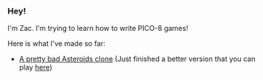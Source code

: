 ### Hey!

I'm Zac. I'm trying to learn how to write PICO-8 games!

Here is what I've made so far:

- [A pretty bad Asteroids clone](games/asteroids.html) (Just finished a better version that you can play [here](games/asteroids_v2.html))
